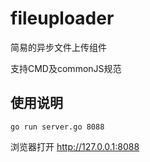 # fileuploader
简易的异步文件上传组件

支持CMD及commonJS规范

## 使用说明

```golang
go run server.go 8088
```
浏览器打开 http://127.0.0.1:8088
